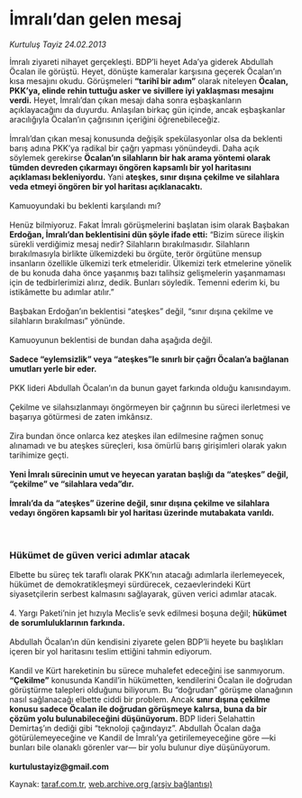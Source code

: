 # İmralı’dan gelen mesaj

*Kurtuluş Tayiz 24.02.2013*

<div class="yazi"><p>İmralı ziyareti nihayet gerçekleşti. BDP’li heyet Ada’ya giderek Abdullah Öcalan ile görüştü. Heyet, dönüşte kameralar karşısına geçerek Öcalan’ın kısa mesajını okudu. Görüşmeleri <strong>“tarihî bir adım”</strong> olarak niteleyen <strong>Öcalan, PKK’ya, elinde rehin tuttuğu asker ve sivillere iyi yaklaşması mesajını verdi.</strong> Heyet, İmralı’dan çıkan mesajı daha sonra eşbaşkanların açıklayacağını da duyurdu. Anlaşılan birkaç gün içinde, ancak eşbaşkanlar aracılığıyla Öcalan’ın çağrısının içeriğini öğrenebileceğiz.<br/><br/>İmralı’dan çıkan mesaj konusunda değişik spekülasyonlar olsa da beklenti barış adına PKK’ya radikal bir çağrı yapması yönündeydi. Daha açık söylemek gerekirse <strong>Öcalan’ın silahların bir hak arama yöntemi olarak tümden devreden çıkarmayı öngören kapsamlı bir yol haritasını açıklaması bekleniyordu.</strong> Yani <strong>ateşkes, sınır dışına çekilme ve silahlara veda etmeyi öngören bir yol haritası açıklanacaktı.<br/></strong><br/>Kamuoyundaki bu beklenti karşılandı mı?<br/><br/>Henüz bilmiyoruz. Fakat İmralı görüşmelerini başlatan isim olarak Başbakan <strong>Erdoğan, İmralı’dan beklentisini dün şöyle ifade etti:</strong> “Bizim sürece ilişkin sürekli verdiğimiz mesaj nedir? Silahların bırakılmasıdır. Silahların bırakılmasıyla birlikte ülkemizdeki bu örgüte, terör örgütüne mensup insanların özellikle ülkemizi terk etmeleridir. Ülkemizi terk etmelerine yönelik de bu konuda daha önce yaşanmış bazı talihsiz gelişmelerin yaşanmaması için de tedbirlerimizi alırız, dedik. Bunları söyledik. Temenni ederim ki, bu istikâmette bu adımlar atılır.”<br/><br/>Başbakan Erdoğan’ın beklentisi “ateşkes” değil, “sınır dışına çekilme ve silahların bırakılması” yönünde.<br/><br/>Kamuoyunun beklentisi de bundan daha aşağıda değil.<br/><br/><strong>Sadece “eylemsizlik” veya “ateşkes”le sınırlı bir çağrı Öcalan’a bağlanan umutları yerle bir eder.<br/></strong><br/>PKK lideri Abdullah Öcalan’ın da bunun gayet farkında olduğu kanısındayım.<br/><br/>Çekilme ve silahsızlanmayı öngörmeyen bir çağrının bu süreci ilerletmesi ve başarıya götürmesi de zaten imkânsız.<br/><br/>Zira bundan önce onlarca kez ateşkes ilan edilmesine rağmen sonuç alınamadı ve bu ateşkes süreçleri, kısa ömürlü barış girişimleri olarak yakın tarihimize geçti.<br/><br/><strong>Yeni İmralı sürecinin umut ve heyecan yaratan başlığı da “ateşkes” değil, “çekilme” ve “silahlara veda”dır.<br/><br/>İmralı’da da “ateşkes” üzerine değil, sınır dışına çekilme ve silahlara vedayı öngören kapsamlı bir yol haritası üzerinde mutabakata varıldı.<br/><br/><br/></strong></p>
<h3>Hükümet de güven verici adımlar atacak</h3>
<p>Elbette bu süreç tek taraflı olarak PKK’nın atacağı adımlarla ilerlemeyecek, hükümet de demokratikleşmeyi sürdürecek, cezaevlerindeki Kürt siyasetçilerin serbest kalmasını sağlayarak, güven verici adımlar atacak.<br/><br/>4. Yargı Paketi’nin jet hızıyla Meclis’e sevk edilmesi boşuna değil; <strong>hükümet de sorumluluklarının farkında.<br/></strong><br/>Abdullah Öcalan’ın dün kendisini ziyarete gelen BDP’li heyete bu başlıkları içeren bir yol haritasını teslim ettiğini tahmin ediyorum.<br/><br/>Kandil ve Kürt hareketinin bu sürece muhalefet edeceğini ise sanmıyorum. <strong>“Çekilme”</strong> konusunda Kandil’in hükümetten, kendilerini Öcalan ile doğrudan görüştürme talepleri olduğunu biliyorum. Bu “doğrudan” görüşme olanağının nasıl sağlanacağı elbette ciddi bir problem. Ancak <strong>sınır dışına çekilme konusu sadece Öcalan ile doğrudan görüşmeye kalırsa, buna da bir çözüm yolu bulunabileceğini düşünüyorum. </strong>BDP lideri Selahattin Demirtaş’ın dediği gibi “teknoloji çağındayız”. Abdullah Öcalan dağa götürülemeyeceğine ve Kandil de İmralı’ya getirilemeyeceğine göre —ki bunları bile olanaklı görenler var— bir yolu bulunur diye düşünüyorum.<br/><br/><strong>kurtulustayiz@gmail.com</strong></p>
</div>

Kaynak: [taraf.com.tr](http://www.taraf.com.tr/kurtulus-tayiz/makale-imrali-dan-gelen-mesaj.htm), [web.archive.org (arşiv bağlantısı)](http://web.archive.org/web/20131107153243/http://www.taraf.com.tr/kurtulus-tayiz/makale-imrali-dan-gelen-mesaj.htm)
